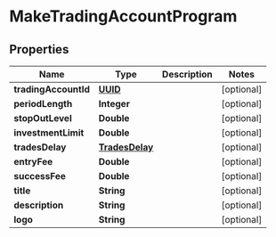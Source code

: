 # MakeTradingAccountProgram

## Properties
Name | Type | Description | Notes
------------ | ------------- | ------------- | -------------
**tradingAccountId** | [**UUID**](UUID.md) |  |  [optional]
**periodLength** | **Integer** |  |  [optional]
**stopOutLevel** | **Double** |  |  [optional]
**investmentLimit** | **Double** |  |  [optional]
**tradesDelay** | [**TradesDelay**](TradesDelay.md) |  |  [optional]
**entryFee** | **Double** |  |  [optional]
**successFee** | **Double** |  |  [optional]
**title** | **String** |  |  [optional]
**description** | **String** |  |  [optional]
**logo** | **String** |  |  [optional]

